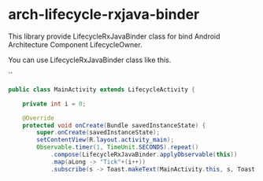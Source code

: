 # arch-lifecycle-rxjava-binder
This library provide LifecycleRxJavaBinder class for bind Android Architecture Component LifecycleOwner.

You can use LifecycleRxJavaBinder class like this.

``

```java
public class MainActivity extends LifecycleActivity {

    private int i = 0;

    @Override
    protected void onCreate(Bundle savedInstanceState) {
        super.onCreate(savedInstanceState);
        setContentView(R.layout.activity_main);
        Observable.timer(1, TimeUnit.SECONDS).repeat()
            .compose(LifecycleRxJavaBinder.applyObservable(this))
            .map(aLong -> "Tick"+(i++))
            .subscribe(s -> Toast.makeText(MainActivity.this, s, Toast.LENGTH_SHORT).show());
```